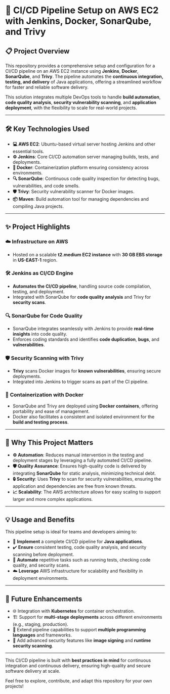 # 🚀 **CI/CD Pipeline Setup on AWS EC2 with Jenkins, Docker, SonarQube, and Trivy**

## 📋 **Project Overview**

This repository provides a comprehensive setup and configuration for a CI/CD pipeline on an AWS EC2 instance using **Jenkins**, **Docker**, **SonarQube**, and **Trivy**. The pipeline automates the **continuous integration, testing, and delivery** of Java applications, offering a streamlined workflow for faster and reliable software delivery.

This solution integrates multiple DevOps tools to handle **build automation**, **code quality analysis**, **security vulnerability scanning**, and **application deployment**, with the flexibility to scale for real-world projects.

---

## 🛠 **Key Technologies Used**

- **💻 AWS EC2**: Ubuntu-based virtual server hosting Jenkins and other essential tools.
- **⚙️ Jenkins**: Core CI/CD automation server managing builds, tests, and deployments.
- **🐳 Docker**: Containerization platform ensuring consistency across environments.
- **🔍 SonarQube**: Continuous code quality inspection for detecting bugs, vulnerabilities, and code smells.
- **🛡️ Trivy**: Security vulnerability scanner for Docker images.
- **📦 Maven**: Build automation tool for managing dependencies and compiling Java projects.

---

## ✨ **Project Highlights**

### ☁️ **Infrastructure on AWS**
- Hosted on a scalable **t2.medium EC2 instance** with **30 GB EBS storage** in **US-EAST-1** region.

### 🛠️ **Jenkins as CI/CD Engine**
- **Automates the CI/CD pipeline**, handling source code compilation, testing, and deployment.
- Integrated with SonarQube for **code quality analysis** and Trivy for **security scans**.

### 🔍 **SonarQube for Code Quality**
- SonarQube integrates seamlessly with Jenkins to provide **real-time insights** into code quality.
- Enforces coding standards and identifies **code duplication**, **bugs**, and **vulnerabilities**.

### 🛡️ **Security Scanning with Trivy**
- **Trivy** scans Docker images for **known vulnerabilities**, ensuring secure deployments.
- Integrated into Jenkins to trigger scans as part of the CI pipeline.

### 🐳 **Containerization with Docker**
- SonarQube and Trivy are deployed using **Docker containers**, offering portability and ease of management.
- Docker also facilitates a consistent and isolated environment for the **build and testing process**.

---

## 🎯 **Why This Project Matters**

- **⚙️ Automation**: Reduces manual intervention in the testing and deployment stages by leveraging a fully automated CI/CD pipeline.
- **🛡️ Quality Assurance**: Ensures high-quality code is delivered by integrating **SonarQube** for static analysis, minimizing technical debt.
- **🔒 Security**: Uses **Trivy** to scan for security vulnerabilities, ensuring the application and dependencies are free from known threats.
- **📈 Scalability**: The AWS architecture allows for easy scaling to support larger and more complex applications.

---

## 💡 **Usage and Benefits**

This pipeline setup is ideal for teams and developers aiming to:

- 🚀 **Implement** a complete CI/CD pipeline for **Java applications**.
- ✔️ **Ensure** consistent testing, code quality analysis, and security scanning before deployment.
- 🤖 **Automate** repetitive tasks such as running tests, checking code quality, and security scans.
- ☁️ **Leverage** AWS infrastructure for scalability and flexibility in deployment environments.

---

## 🔮 **Future Enhancements**

- 🌐 Integration with **Kubernetes** for container orchestration.
- 🏗️ Support for **multi-stage deployments** across different environments (e.g., staging, production).
- 🔄 Extend pipeline capabilities to support **multiple programming languages** and frameworks.
- 🔑 Add advanced security features like **image signing** and **runtime security scanning**.

---

This CI/CD pipeline is built with **best practices in mind** for continuous integration and continuous delivery, ensuring high-quality and secure software delivery at scale. 

Feel free to explore, contribute, and adapt this repository for your own projects!
